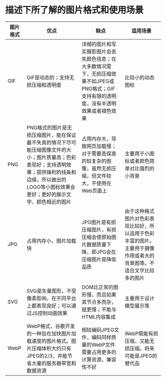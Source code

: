# 描述下所了解的图片格式和使用场景



| 图片格式 | 优点    | 缺点 | 适用场景 |
|----------|---------|------|----------|
| GIF        | GIF是动态的；支持无损压缩和透明度 | 详细的图片和写实摄影图片会丢失颜色信息；在大多数情况需下，无损压缩效果不如JPEG或PNG格式；GIF支持有限的透明度，没有半透明效果或者褪色效果   | 比较小的动态图标         |
| PNG        | PNG格式的图片是无损压缩图片，能在保证最不失真的情况下尽可能压缩图像文件的大小；图片质量高；色彩表现好；支持透明效果；提供锋利的线条和边缘，所以做出的LOGO等小图标效果会更好；更好的展示文字、颜色相近的图片 | 占用内存大，导致网页加载慢；对于需要高保真的较复杂的图像，虽然无损压缩，但文件较大，不使用在Web页面上   |主要用于小图标或者颜色简单对比强烈的小背景         |
| JPG        | 占用内存小，图片加载快 | JPG图片是有损压缩图片，有损压缩会使原始图片数据质量下降，即JPG会在压缩图片是降低品质  | 由于这种格式图片对色彩表现比较好，所以适用于色彩丰富的图片。主要用于摄像作用或者大的背景图等。不适合文字比较多的图片         |
| SVG        | SVG是矢量图形，不受像素影响，在不同平台上都表现良好；可以通过JS控制动画效果 | DOM比正常的图形慢，而且如果其节点多而杂，就更慢；不能与HTML内容集成   | 主要用于设计模型展示等         |
| WebP        | WebP格式，谷歌开发的一种旨在加快图片加载速度的图片格式。图片压缩体积大约只有JPEG的2/3，并能节省大量的服务器带宽和数据资源 | 相较编码JPEG文件，编码同样质量的WebP文件需要占用更多的计算资源，兼容性不好   | WebP既能有损压缩，又能无损压缩。将来可能是JPEG的替代品         |

